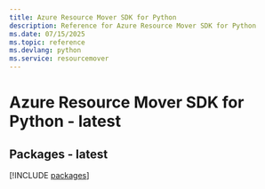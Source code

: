 ```yaml
---
title: Azure Resource Mover SDK for Python
description: Reference for Azure Resource Mover SDK for Python
ms.date: 07/15/2025
ms.topic: reference
ms.devlang: python
ms.service: resourcemover
---
```

# Azure Resource Mover SDK for Python - latest
## Packages - latest
[!INCLUDE [packages](resource-mover-index.md)]